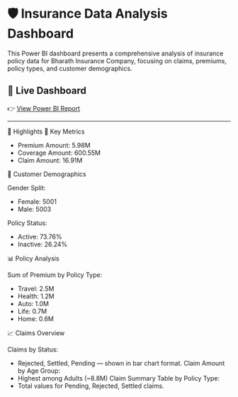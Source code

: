 # 🛡️ Insurance Data Analysis Dashboard
This Power BI dashboard presents a comprehensive analysis of insurance policy data for Bharath Insurance Company, focusing on claims, premiums, policy types, and customer demographics.

## 🔗 Live Dashboard

👉 [View Power BI Report](https://app.powerbi.com/reportEmbed?reportId=ca8a3633-ad16-4525-bffd-f106ebe02423&autoAuth=true&ctid=c609ae29-0d24-4583-874c-1da5a189995e)

---

📌 Highlights
🎯 Key Metrics

 - Premium Amount: 5.98M
 - Coverage Amount: 600.55M
 - Claim Amount: 16.91M

👥 Customer Demographics

Gender Split:
 - Female: 5001
 - Male: 5003

Policy Status:
 - Active: 73.76%
 - Inactive: 26.24%

📊 Policy Analysis

Sum of Premium by Policy Type:
 - Travel: 2.5M
 - Health: 1.2M
 - Auto: 1.0M
 - Life: 0.7M
 - Home: 0.6M

📈 Claims Overview

Claims by Status:
 - Rejected, Settled, Pending — shown in bar chart format.
Claim Amount by Age Group:
 - Highest among Adults (~8.8M)
Claim Summary Table by Policy Type:
 - Total values for Pending, Rejected, Settled claims.
